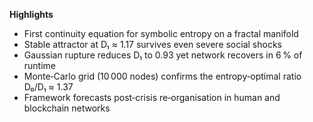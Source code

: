 **Highlights**

* First continuity equation for symbolic entropy on a fractal manifold  
* Stable attractor at D₁ ≈ 1.17 survives even severe social shocks  
* Gaussian rupture reduces D₁ to 0.93 yet network recovers in 6 % of runtime  
* Monte‑Carlo grid (10 000 nodes) confirms the entropy‑optimal ratio D₀/D₁ ≈ 1.37  
* Framework forecasts post‑crisis re‑organisation in human and blockchain networks